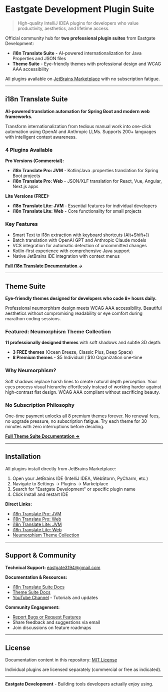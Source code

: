 # Eastgate Development Plugin Suite

> High-quality IntelliJ IDEA plugins for developers who value productivity, aesthetics, and lifetime access.

Official community hub for **two professional plugin suites** from Eastgate Development:

- **i18n Translate Suite** - AI-powered internationalization for Java Properties and JSON files
- **Theme Suite** - Eye-friendly themes with professional design and WCAG AAA accessibility

All plugins available on [JetBrains Marketplace](https://plugins.jetbrains.com/vendor/eastgatedev) with no subscription fatigue.

---

## i18n Translate Suite

**AI-powered translation automation for Spring Boot and modern web frameworks.**

Transform internationalization from tedious manual work into one-click automation using OpenAI and Anthropic LLMs. Supports 200+ languages with intelligent context awareness.

### 4 Plugins Available

**Pro Versions (Commercial):**
- **i18n Translate Pro: JVM** - Kotlin/Java .properties translation for Spring Boot projects
- **i18n Translate Pro: Web** - JSON/XLF translation for React, Vue, Angular, Next.js apps

**Lite Versions (FREE):**
- **i18n Translate Lite: JVM** - Essential features for individual developers
- **i18n Translate Lite: Web** - Core functionality for small projects

### Key Features

- Smart Text to i18n extraction with keyboard shortcuts (Alt+Shift+])
- Batch translation with OpenAI GPT and Anthropic Claude models
- VCS integration for automatic detection of uncommitted changes
- Kotlin-first experience with comprehensive Java support
- Native JetBrains IDE integration with context menus

**[Full i18n Translate Documentation →](docs/i18n-translate-suite/README.md)**

---

## Theme Suite

**Eye-friendly themes designed for developers who code 8+ hours daily.**

Professional neumorphism design meets WCAG AAA accessibility. Beautiful aesthetics without compromising readability or eye comfort during marathon coding sessions.

### Featured: Neumorphism Theme Collection

**11 professionally designed themes** with soft shadows and subtle 3D depth:

- **3 FREE themes** (Ocean Breeze, Classic Plus, Deep Space)
- **8 Premium themes** - $5 Individual / $10 Organization one-time

### Why Neumorphism?

Soft shadows replace harsh lines to create natural depth perception. Your eyes process visual hierarchy effortlessly instead of working harder against high-contrast flat design. WCAG AAA compliant without sacrificing beauty.

### No Subscription Philosophy

One-time payment unlocks all 8 premium themes forever. No renewal fees, no upgrade pressure, no subscription fatigue. Try each theme for 30 minutes with zero interruptions before deciding.

**[Full Theme Suite Documentation →](docs/theme-suite/README.md)**

---

## Installation

All plugins install directly from JetBrains Marketplace:

1. Open your JetBrains IDE (IntelliJ IDEA, WebStorm, PyCharm, etc.)
2. Navigate to Settings → Plugins → Marketplace
3. Search for "Eastgate Development" or specific plugin name
4. Click Install and restart IDE

**Direct Links:**
- [i18n Translate Pro: JVM](https://plugins.jetbrains.com/plugin/27856-i18n-translate-pro-jvm)
- [i18n Translate Pro: Web](https://plugins.jetbrains.com/plugin/28020-i18n-translate-pro-web)
- [i18n Translate Lite: JVM](https://plugins.jetbrains.com/plugin/28324-i18n-translate-lite-jvm)
- [i18n Translate Lite: Web](https://plugins.jetbrains.com/plugin/28325-i18n-translate-lite-web)
- [Neumorphism Theme Collection](https://plugins.jetbrains.com/plugin/28485-neumorphism-theme-collection)

---

## Support & Community

**Technical Support:** eastgate3194@gmail.com

**Documentation & Resources:**
- [i18n Translate Suite Docs](docs/i18n-translate-suite/README.md)
- [Theme Suite Docs](docs/theme-suite/README.md)
- [YouTube Channel](https://www.youtube.com/@eastgate3194) - Tutorials and updates

**Community Engagement:**
- [Report Bugs or Request Features](https://github.com/eastgatedev/plugin-community/issues)
- Share feedback and suggestions via email
- Join discussions on feature roadmaps

---

## License

Documentation content in this repository: [MIT License](LICENSE)

Individual plugins are licensed separately (commercial or free as indicated).

---

**Eastgate Development** - Building tools developers actually enjoy using.

